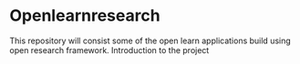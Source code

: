 # Openlearnresearch
This repository will consist some of the open learn applications build using open research framework.
Introduction to the project 
